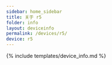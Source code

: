 ```yaml
---
sidebar: home_sidebar
title: 关于 r5
folder: info
layout: deviceinfo
permalink: /devices/r5/
device: r5
---
```

{% include templates/device_info.md %}
